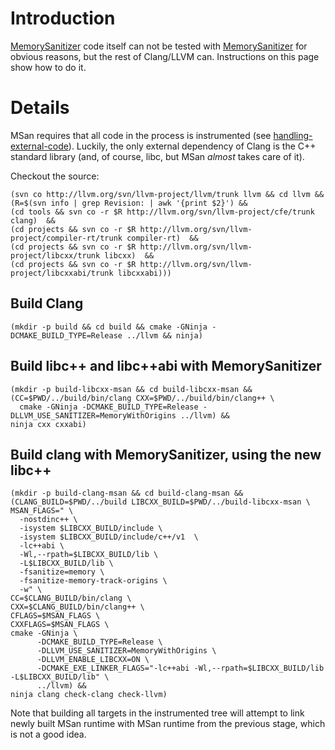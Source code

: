 # Introduction

[MemorySanitizer](MemorySanitizer) code itself can not be tested with [MemorySanitizer](MemorySanitizer) for obvious reasons, but the rest of Clang/LLVM can. Instructions on this page show how to do it.

# Details

MSan requires that all code in the process is instrumented (see [handling-external-code](http://clang.llvm.org/docs/MemorySanitizer.html#handling-external-code)). Luckily, the only external dependency of Clang is the C++ standard library (and, of course, libc, but MSan _almost_ takes care of it).

Checkout the source:
```
(svn co http://llvm.org/svn/llvm-project/llvm/trunk llvm && cd llvm &&
(R=$(svn info | grep Revision: | awk '{print $2}') &&
(cd tools && svn co -r $R http://llvm.org/svn/llvm-project/cfe/trunk clang)  &&
(cd projects && svn co -r $R http://llvm.org/svn/llvm-project/compiler-rt/trunk compiler-rt)  &&
(cd projects && svn co -r $R http://llvm.org/svn/llvm-project/libcxx/trunk libcxx)  &&
(cd projects && svn co -r $R http://llvm.org/svn/llvm-project/libcxxabi/trunk libcxxabi)))
```

## Build Clang

```
(mkdir -p build && cd build && cmake -GNinja -DCMAKE_BUILD_TYPE=Release ../llvm && ninja)
```

## Build libc++ and libc++abi with MemorySanitizer

```
(mkdir -p build-libcxx-msan && cd build-libcxx-msan &&
(CC=$PWD/../build/bin/clang CXX=$PWD/../build/bin/clang++ \
  cmake -GNinja -DCMAKE_BUILD_TYPE=Release -DLLVM_USE_SANITIZER=MemoryWithOrigins ../llvm) &&
ninja cxx cxxabi)
```

## Build clang with MemorySanitizer, using the new libc++

```
(mkdir -p build-clang-msan && cd build-clang-msan &&
(CLANG_BUILD=$PWD/../build LIBCXX_BUILD=$PWD/../build-libcxx-msan \
MSAN_FLAGS=" \
  -nostdinc++ \
  -isystem $LIBCXX_BUILD/include \
  -isystem $LIBCXX_BUILD/include/c++/v1  \
  -lc++abi \
  -Wl,--rpath=$LIBCXX_BUILD/lib \
  -L$LIBCXX_BUILD/lib \
  -fsanitize=memory \
  -fsanitize-memory-track-origins \
  -w" \
CC=$CLANG_BUILD/bin/clang \
CXX=$CLANG_BUILD/bin/clang++ \
CFLAGS=$MSAN_FLAGS \
CXXFLAGS=$MSAN_FLAGS \
cmake -GNinja \
      -DCMAKE_BUILD_TYPE=Release \
      -DLLVM_USE_SANITIZER=MemoryWithOrigins \
      -DLLVM_ENABLE_LIBCXX=ON \
      -DCMAKE_EXE_LINKER_FLAGS="-lc++abi -Wl,--rpath=$LIBCXX_BUILD/lib -L$LIBCXX_BUILD/lib" \
      ../llvm) &&
ninja clang check-clang check-llvm)
```

Note that building all targets in the instrumented tree will attempt to link newly built MSan runtime with MSan runtime from the previous stage, which is not a good idea.